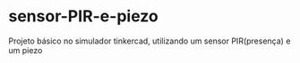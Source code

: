# sensor-PIR-e-piezo
Projeto básico no simulador tinkercad, utilizando um sensor PIR(presença) e um piezo

